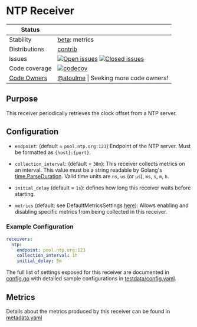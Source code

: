 # NTP Receiver

<!-- status autogenerated section -->
| Status        |           |
| ------------- |-----------|
| Stability     | [beta]: metrics   |
| Distributions | [contrib] |
| Issues        | [![Open issues](https://img.shields.io/github/issues-search/open-telemetry/opentelemetry-collector-contrib?query=is%3Aissue%20is%3Aopen%20label%3Areceiver%2Fntp%20&label=open&color=orange&logo=opentelemetry)](https://github.com/open-telemetry/opentelemetry-collector-contrib/issues?q=is%3Aopen+is%3Aissue+label%3Areceiver%2Fntp) [![Closed issues](https://img.shields.io/github/issues-search/open-telemetry/opentelemetry-collector-contrib?query=is%3Aissue%20is%3Aclosed%20label%3Areceiver%2Fntp%20&label=closed&color=blue&logo=opentelemetry)](https://github.com/open-telemetry/opentelemetry-collector-contrib/issues?q=is%3Aclosed+is%3Aissue+label%3Areceiver%2Fntp) |
| Code coverage | [![codecov](https://codecov.io/github/open-telemetry/opentelemetry-collector-contrib/graph/main/badge.svg?component=receiver_ntp)](https://app.codecov.io/gh/open-telemetry/opentelemetry-collector-contrib/tree/main/?components%5B0%5D=receiver_ntp&displayType=list) |
| [Code Owners](https://github.com/open-telemetry/opentelemetry-collector-contrib/blob/main/CONTRIBUTING.md#becoming-a-code-owner)    | [@atoulme](https://www.github.com/atoulme) \| Seeking more code owners! |

[beta]: https://github.com/open-telemetry/opentelemetry-collector/blob/main/docs/component-stability.md#beta
[contrib]: https://github.com/open-telemetry/opentelemetry-collector-releases/tree/main/distributions/otelcol-contrib
<!-- end autogenerated section -->

## Purpose

This receiver periodically retrieves the clock offset from a NTP server.

## Configuration

- `endpoint`: (default = `pool.ntp.org:123`) Endpoint of the NTP server. Must be formatted as `{host}:{port}`. 

- `collection_interval`: (default = `30m`): This receiver collects metrics on an interval. This value must be a string readable by Golang's [time.ParseDuration](https://pkg.go.dev/time#ParseDuration). Valid time units are `ns`, `us` (or `µs`), `ms`, `s`, `m`, `h`.

- `initial_delay` (default = `1s`): defines how long this receiver waits before starting.

- `metrics` (default: see DefaultMetricsSettings [here](./internal/metadata/generated_metrics.go)): Allows enabling and disabling specific metrics from being collected in this receiver.

### Example Configuration

```yaml
receivers:
  ntp:
    endpoint: pool.ntp.org:123
    collection_interval: 1h
    initial_delay: 5m
```

The full list of settings exposed for this receiver are documented in [config.go](./config.go) with detailed sample configurations in [testdata/config.yaml](./internal/metadata/testdata/config.yaml).

## Metrics

Details about the metrics produced by this receiver can be found in [metadata.yaml](./metadata.yaml)

